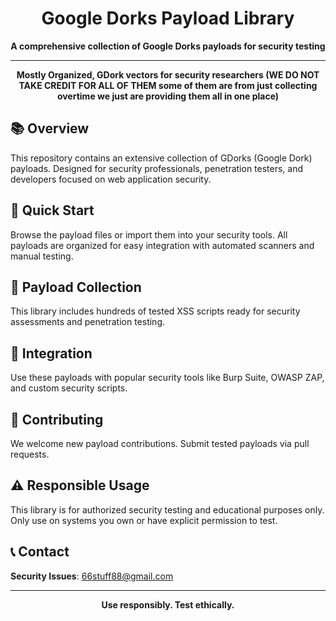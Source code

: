 <div align="center">

# Google Dorks Payload Library

**A comprehensive collection of Google Dorks payloads for security testing**

---

**Mostly Organized, GDork vectors for security researchers (WE DO NOT TAKE CREDIT FOR ALL OF THEM some of them are from just collecting overtime we just are providing them all in one place)**

</div>

## 📚 Overview

This repository contains an extensive collection of GDorks (Google Dork) payloads. Designed for security professionals, penetration testers, and developers focused on web application security.

## 🚀 Quick Start

Browse the payload files or import them into your security tools. All payloads are organized for easy integration with automated scanners and manual testing.

## 📁 Payload Collection

This library includes hundreds of tested XSS scripts ready for security assessments and penetration testing.

## 🔧 Integration

Use these payloads with popular security tools like Burp Suite, OWASP ZAP, and custom security scripts.

## 🤝 Contributing

We welcome new payload contributions. Submit tested payloads via pull requests.

## ⚠️ Responsible Usage

This library is for authorized security testing and educational purposes only. Only use on systems you own or have explicit permission to test.

## 📞 Contact

**Security Issues**: 66stuff88@gmail.com

---

<div align="center">

**Use responsibly. Test ethically.**

</div>
